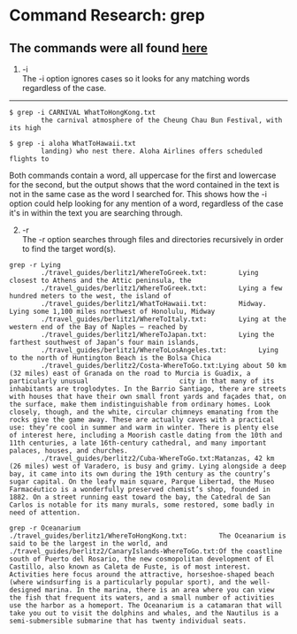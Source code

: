 # Command Research: grep
**The commands were all found [here](https://www.geeksforgeeks.org/grep-command-in-unixlinux/)**
---
1. -i  
The -i option ignores cases so it looks for any matching words regardless of the case.
---
```console
$ grep -i CARNIVAL WhatToHongKong.txt
        the carnival atmosphere of the Cheung Chau Bun Festival, with its high
```
```console
$ grep -i aloha WhatToHawaii.txt
        landing) who nest there. Aloha Airlines offers scheduled flights to
```
        
Both commands contain a word, all uppercase for the first and lowercase for the second, but the output shows that the word contained in the text is not in the same case as the word I searched for. This shows how the -i option could help looking for any mention of a word, regardless of the case it's in within the text you are searching through.

2. -r  
The -r option searches through files and directories recursively in order to find the target word(s).
```console
grep -r Lying
        ./travel_guides/berlitz1/WhereToGreek.txt:        Lying closest to Athens and the Attic peninsula, the
        ./travel_guides/berlitz1/WhereToGreek.txt:        Lying a few hundred meters to the west, the island of
        ./travel_guides/berlitz1/WhatToHawaii.txt:        Midway. Lying some 1,100 miles northwest of Honolulu, Midway
        ./travel_guides/berlitz1/WhereToItaly.txt:        Lying at the western end of the Bay of Naples — reached by
        ./travel_guides/berlitz1/WhereToJapan.txt:        Lying the farthest southwest of Japan’s four main islands,
        ./travel_guides/berlitz1/WhereToLosAngeles.txt:        Lying to the north of Huntington Beach is the Bolsa Chica
        ./travel_guides/berlitz2/Costa-WhereToGo.txt:Lying about 50 km (32 miles) east of Granada on the road to Murcia is Guadix, a particularly unusual                       city in that many of its inhabitants are troglodytes. In the Barrio Santiago, there are streets with houses that have their own small front yards and façades that, on the surface, make them indistinguishable from ordinary homes. Look closely, though, and the white, circular chimneys emanating from the rocks give the game away. These are actually caves with a practical use: they’re cool in summer and warm in winter. There is plenty else of interest here, including a Moorish castle dating from the 10th and 11th centuries, a late 16th-century cathedral, and many important palaces, houses, and churches.
        ./travel_guides/berlitz2/Cuba-WhereToGo.txt:Matanzas, 42 km (26 miles) west of Varadero, is busy and grimy. Lying alongside a deep bay, it came into its own during the 19th century as the country’s sugar capital. On the leafy main square, Parque Libertad, the Museo Farmacéutico is a wonderfully preserved chemist’s shop, founded in 1882. On a street running east toward the bay, the Catedral de San Carlos is notable for its many murals, some restored, some badly in need of attention.
```
```console
grep -r Oceanarium
./travel_guides/berlitz1/WhereToHongKong.txt:        The Oceanarium is said to be the largest in the world, and
./travel_guides/berlitz2/CanaryIslands-WhereToGo.txt:Of the coastline south of Puerto del Rosario, the new cosmopolitan development of El Castillo, also known as Caleta de Fuste, is of most interest. Activities here focus around the attractive, horseshoe-shaped beach (where windsurfing is a particularly popular sport), and the well-designed marina. In the marina, there is an area where you can view the fish that frequent its waters, and a small number of activities use the harbor as a homeport. The Oceanarium is a catamaran that will take you out to visit the dolphins and whales, and the Nautilus is a semi-submersible submarine that has twenty individual seats.
```
